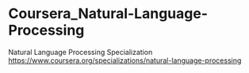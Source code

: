 # Coursera_Natural-Language-Processing
Natural Language Processing Specialization https://www.coursera.org/specializations/natural-language-processing
